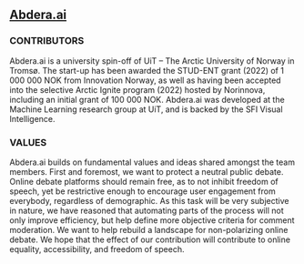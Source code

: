 ## [Abdera.ai](https://abdera.ai)

<!--

**Here are some ideas to get you started:**

🙋‍♀️ A short introduction - what is your organization all about?
🌈 Contribution guidelines - how can the community get involved?
👩‍💻 Useful resources - where can the community find your docs? Is there anything else the community should know?
🍿 Fun facts - what does your team eat for breakfast?
🧙 Remember, you can do mighty things with the power of [Markdown](https://docs.github.com/github/writing-on-github/getting-started-with-writing-and-formatting-on-github/basic-writing-and-formatting-syntax)
-->

### CONTRIBUTORS
Abdera.ai is a university spin-off of UiT – The Arctic University of Norway in Tromsø. The start-up has been awarded the STUD-ENT grant (2022) of 1 000 000 NOK from Innovation Norway, as well as having been accepted into the selective Arctic Ignite program (2022) hosted by Norinnova, including an initial grant of 100 000 NOK. Abdera.ai was developed at the Machine Learning research group at UiT, and is backed by the SFI Visual Intelligence.

### VALUES
Abdera.ai builds on fundamental values and ideas shared amongst the team members. First and foremost, we want to protect a neutral public debate. Online debate platforms should remain free, as to not inhibit freedom of speech, yet be restrictive enough to encourage user engagement from everybody, regardless of demographic. As this task will be very subjective in nature, we have reasoned that automating parts of the process will not only improve efficiency, but help define more objective criteria for comment moderation. We want to help rebuild a landscape for non-polarizing online debate. We hope that the effect of our contribution will contribute to online equality, accessibility, and freedom of speech.
